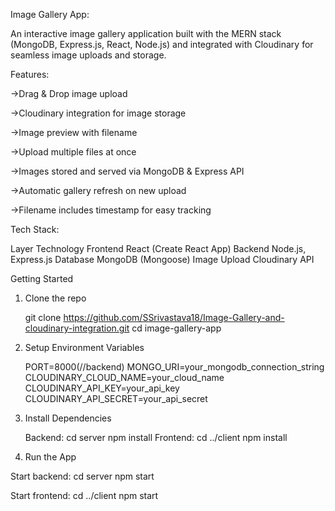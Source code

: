 Image Gallery App:

  An interactive image gallery application built with the MERN stack (MongoDB, Express.js, React, Node.js) and integrated with Cloudinary for seamless image uploads and storage.


Features:

  ->Drag & Drop image upload

  ->Cloudinary integration for image storage

  ->Image preview with filename

  ->Upload multiple files at once

  ->Images stored and served via MongoDB & Express API

  ->Automatic gallery refresh on new upload

  ->Filename includes timestamp for easy tracking

Tech Stack:

Layer	                  Technology
Frontend	              React (Create React App)
Backend	                Node.js, Express.js
Database	              MongoDB (Mongoose)
Image Upload	          Cloudinary API

Getting Started

 1. Clone the repo
    
     git clone https://github.com/SSrivastava18/Image-Gallery-and-cloudinary-integration.git
     cd image-gallery-app
    
 3. Setup Environment Variables
    
     PORT=8000(//backend)
     MONGO_URI=your_mongodb_connection_string
     CLOUDINARY_CLOUD_NAME=your_cloud_name
     CLOUDINARY_API_KEY=your_api_key
     CLOUDINARY_API_SECRET=your_api_secret
    
5. Install Dependencies
   
   Backend:
     cd server
     npm install
   Frontend:
     cd ../client
     npm install
   
7. Run the App
   
Start backend:
  cd server
  npm start
  
Start frontend:
  cd ../client
  npm start





